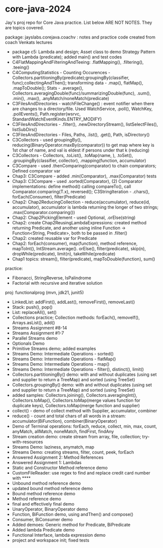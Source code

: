 # core-java-2024

Jay's proj repo for Core Java practice. List below ARE NOT NOTES. They are topics covered.

package: jayslabs.corejava.coachv : notes and practice code created from coach Venkats lectures
- package c5: Lambda and design; Asset class to demo Strategy Pattern with Lambda (predicate); added main() and test codes
- C4FlatMappingAndFilteringAndTeeing: .flatMapping(), .filtering(), .teeing()
- C4ComputingStatistics - Counting Occurences - Collectors.partitioningBy(predicate);groupingBy(classifier, func);collectingAndThen(); transforming data - .map(), flatMap(), .mapToDouble(); Stats - .average(), Collectors.averagingDouble(func)/summarizingDouble(func), .sum(), .min(), .max(), .anyMatch/noneMatch(predicate)
- C3FilesAndDirectories - watchFileChange() : event notifier when there are changes to a directory/file. Used WatchService, .poll(), WatchKey, .pollEvents(), Path.register(wsrvc, StandardWatchEventKinds.ENTRY_MODIFY)
- C3FilesAndDirectories - .filter(), .newDirectoryStream(), listSelectFiles(), listSubDirs()
- C3FilesAndDirectories - Files, Paths, .list(), .get(), Path, isDirectory()
- C3Collectors - used groupingBy(), reducing(BinaryOperator.maxBy(comparator)) to get map where key is 1st char of name, and val is eldest if persons under that k (reducing)
- C3Collectors - Collectors, .toList(), .toMap(name, <Person>), .toSet(), .groupingBy(classifier, collector), .mapping(function, accumulator) 
- C3Compare - used .thenComparing(comparator) to chain comparators; Defined comparator var
- Chap3: C3Compare - added .min(Comparator), .max(Comparator) tests
- Chap3: C3Compare - used .sorted(Comparator), (2) Comparator implementations: define method() calling compareTo(), call Comparator.comparing(T.x), reversed(); C3StringIteration - .chars(), forEach(Consumer), filter(Predicate)
- Chap2: Chap2ReducingCollection - reduce(accumulator), reduce(id, accumulator), accumulator is lambda returning the longer of two strings; .max(Comparator.comparing())
- Chap2: Chap2PickingElement - used Optional<String>, .orElse(string)
- Chap2: create Chap2ReusingLambdaExpressions: created method returning Predicate<String>, and another using inline Function -> Function<String, Predicate<String>>, both to be passed in .filter() 
- Chap2: created reusable var for Predicate
- Chap2: forEach(consumer), map(function), method reference, mapToInt(), IntStream.average(). orElse(), filter(predicate), skip(n), dropWhile(predicate), limit(n), takeWhile(predicate)
- Chap1 topics: stream(), filter(predicate), mapToDouble(function), sum()

practice:
- Fibonacci, StringReverse, IsPalindrome
- Factorial with recursive and iterative solution

proj: functionalprog (mvn, jdk21, junit5)
- LinkedList: addFirst(), addLast(), removeFirst(), removeLast()
- Stack: push(), pop()
- List: replaceAll(), set()
- Collections practice; Collection methods: forEach(), removeIf(), Arrays.asList(), add()
- Streams Assignment #8-14
- Streams Assignment #1-7
- Parallel Streams demo
- Optionals Demo
- Primitive Streams demo; added examples
- Streams Demo: Intermediate Operations - sorted()
- Streams Demo: Intermediate Operations - flatMap()
- Streams Demo: Intermediate Operations - map()
- Streams Demo: Intermediate Operations - filter(), distinct(), limit()
- Collectors.partitioningBy() demo: with and without duplicates (using set and supplier to return a TreeMap) and sorted (using TreeSet)
- Collectors.groupingBy() demo: with and without duplicates (using set and supplier to return a TreeMap) and sorted (using TreeSet)
- added samples: Collectors.joining(), Collectors.averagingInt(), Collectors.toMap(), Collectors.toMap(merge values function for duplicate keys), Collectors.toMap(merge function and supplier)
- collect() - demo of collect method with Supplier, accumulator, combiner
- reduce() - count and total chars of all words in a stream: accumulator(BiFunction), combiner(BinaryOperator)
- Demo of Terminal operations: forEach, reduce, collect, min, max, count, anyMatch, allMatch, noneMatch, findFirst, findAny
- Stream creation demo: create stream from array, file, collection; try-with-resources
- Streams Demo: laziness, anymatch, map
- Streams Demo: creating streams, filter, count, peek, forEach
- Answered Assignment 2: Method References
- Answered Assignment 1: Lambdas
- Static and Constructor Method reference demo
- CustomFileReader: use regex to find and replace credit card number with ****
- Unbound method reference demo
- updated bound method reference demo
- Bound method reference demo
- Method reference demo
- final and effectively final demo
- UnaryOperator, BinaryOperator demo
- Function, BiFunction demo, using andThen() and compose()
- Consumer, BiConsumer demo
- Added demoes: Generic method for Predicate, BiPredicate
- Added lambda Predicate demo
- Functional Interface, lambda expression demo
- project and workspace init; fixed tests

